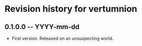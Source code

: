 # Revision history for vertumnion

## 0.1.0.0 -- YYYY-mm-dd

* First version. Released on an unsuspecting world.
